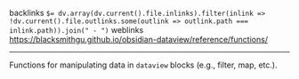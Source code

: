 backlinks `$= dv.array(dv.current().file.inlinks).filter(inlink => !dv.current().file.outlinks.some(outlink => outlink.path === inlink.path)).join(" - ")`
weblinks https://blacksmithgu.github.io/obsidian-dataview/reference/functions/
___
Functions for manipulating data in `dataview` blocks (e.g., filter, map, etc.).

